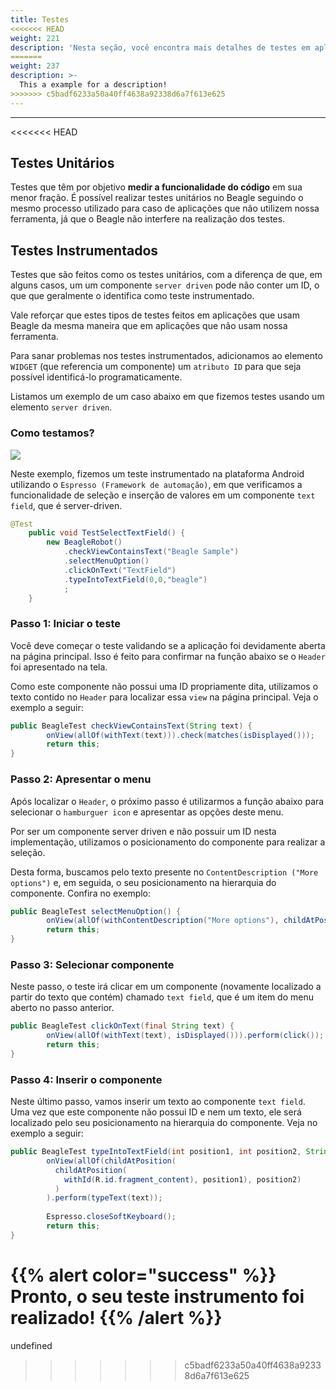 ```yaml
---
title: Testes
<<<<<<< HEAD
weight: 221
description: 'Nesta seção, você encontra mais detalhes de testes em aplicações com o Beagle.'
=======
weight: 237
description: >-
  This a example for a description!
>>>>>>> c5badf6233a50a40ff4638a92338d6a7f613e625
---
```


---

<<<<<<< HEAD
## Testes Unitários

Testes que têm por objetivo **medir a funcionalidade do código** em sua menor fração. É possível realizar testes unitários no Beagle seguindo o mesmo processo utilizado para caso de aplicações que não utilizem nossa ferramenta, já que o Beagle não interfere na realização dos testes. 

## Testes Instrumentados

Testes que são feitos como os testes unitários, com a diferença de que, em alguns casos, um um componente `server driven` pode não conter um ID, o que que geralmente o identifica como teste instrumentado.

Vale reforçar que estes tipos de testes feitos em aplicações que usam Beagle da mesma maneira que em aplicações que não usam nossa ferramenta.  

Para sanar problemas nos testes instrumentados, adicionamos ao elemento `WIDGET` \(que referencia um componente\) um `atributo ID` para que seja possível identificá-lo programaticamente.

Listamos um exemplo de um caso abaixo em que fizemos testes usando um elemento `server driven`.

### Como testamos?

![](/docs-beagle/gif-teste.gif)

Neste exemplo, fizemos um teste instrumentado na plataforma Android utilizando o `Espresso (Framework de automação)`, em que verificamos a funcionalidade de seleção e inserção de valores em um componente `text field`, que é server-driven. 

```java
@Test
    public void TestSelectTextField() {
        new BeagleRobot()
            .checkViewContainsText("Beagle Sample")
            .selectMenuOption()
            .clickOnText("TextField")
            .typeIntoTextField(0,0,"beagle")
            ;
    }
```

### Passo 1: Iniciar o teste

Você deve começar o teste validando se a aplicação foi devidamente aberta na página principal. Isso é feito para confirmar na função abaixo se o `Header` foi apresentado na tela. 

Como este componente não possui uma ID propriamente dita, utilizamos o texto contido no `Header` para localizar essa `view` na página principal. Veja o exemplo a seguir: 

```java
public BeagleTest checkViewContainsText(String text) {
        onView(allOf(withText(text))).check(matches(isDisplayed()));
        return this;
}
```

### Passo 2: Apresentar o menu

Após localizar o `Header`, o próximo passo é utilizarmos a função abaixo para selecionar o `hamburguer icon`  e apresentar as opções deste menu.

Por ser um componente server driven e não possuir um ID nesta implementação,  utilizamos o posicionamento do componente para realizar a seleção. 

Desta forma, buscamos pelo texto presente no `ContentDescription ("More options")` e, em seguida, o seu posicionamento na hierarquia do componente. Confira no exemplo: 

```java
public BeagleTest selectMenuOption() {
        onView(allOf(withContentDescription("More options"), childAtPosition(childAtPosition(withId(R.id.action_bar), 1), 0))).perform(click());
        return this;
}
```

### Passo 3: Selecionar componente

Neste passo, o teste irá clicar em um componente \(novamente localizado a partir do texto que contém\) chamado `text field`, que é um item do menu aberto no passo anterior.

```java
public BeagleTest clickOnText(final String text) {
        onView(allOf(withText(text), isDisplayed())).perform(click());
        return this;
}
```

### Passo 4: Inserir o componente

Neste último passo, vamos inserir um texto ao componente `text field`. Uma vez que este componente não possui ID e nem um texto, ele será localizado pelo seu posicionamento na hierarquia do componente. Veja no exemplo a seguir: 

```java
public BeagleTest typeIntoTextField(int position1, int position2, String text) {
        onView(allOf(childAtPosition(
          childAtPosition(
            withId(R.id.fragment_content), position1), position2)
          )
        ).perform(typeText(text));
                
        Espresso.closeSoftKeyboard();
        return this;
}
```

{{% alert color="success" %}}
Pronto, o seu teste instrumento foi realizado!
{{% /alert %}}
=======
undefined
>>>>>>> c5badf6233a50a40ff4638a92338d6a7f613e625
